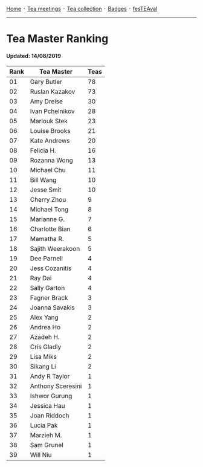[Home](./README.md) ᛫ [Tea meetings](./MEETINGS.md) ᛫ [Tea collection](./COLLECTION.md) ᛫ [Badges](./BADGES.md) ᛫ [fesTEAval](./FESTEAVAL.md)

-----

# Tea Master Ranking
#### Updated: 14/08/2019

| Rank | Tea Master         | Teas |
|------|--------------------|------|
| 01   | Gary Butler        | 78   |
| 02   | Ruslan Kazakov     | 73   |
| 03   | Amy Dreise         | 30   |
| 04   | Ivan Pchelnikov    | 28   |
| 05   | Marlouk Stek       | 23   |
| 06   | Louise Brooks      | 21   |
| 07   | Kate Andrews       | 20   |
| 08   | Felicia H.         | 16   |
| 09   | Rozanna Wong       | 13   |
| 10   | Michael Chu        | 11   |
| 11   | Bill Wang          | 10   |
| 12   | Jesse Smit         | 10   |
| 13   | Cherry Zhou        | 9    |
| 14   | Michael Tong       | 8    |
| 15   | Marianne G.        | 7    |
| 16   | Charlotte Bian     | 6    |
| 17   | Mamatha R.         | 5    |
| 18   | Sajith Weerakoon   | 5    |
| 19   | Dee Parnell        | 4    |
| 20   | Jess Cozanitis     | 4    |
| 21   | Ray Dai            | 4    |
| 22   | Sally Garton       | 4    |
| 23   | Fagner Brack       | 3    |
| 24   | Joanna Savakis     | 3    |
| 25   | Alex Yang          | 2    |
| 26   | Andrea Ho          | 2    |
| 27   | Azadeh H.          | 2    |
| 28   | Cris Gladly        | 2    |
| 29   | Lisa Miks          | 2    |
| 30   | Sikang Li          | 2    |
| 31   | Andy R Taylor      | 1    |
| 32   | Anthony Sceresini  | 1    |
| 33   | Ishwor Gurung      | 1    |
| 34   | Jessica Hau        | 1    |
| 35   | Joan Riddoch       | 1    |
| 36   | Lucia Pak          | 1    |
| 37   | Marzieh M.         | 1    |
| 38   | Sam Grunel         | 1    |
| 39   | Will Niu           | 1    |
